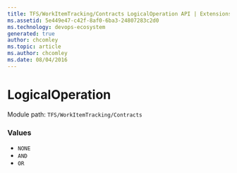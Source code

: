 ```yaml
---
title: TFS/WorkItemTracking/Contracts LogicalOperation API | Extensions for Azure DevOps Services
ms.assetid: 5e449e47-c42f-8af0-6ba3-24807283c2d0
ms.technology: devops-ecosystem
generated: true
author: chcomley
ms.topic: article
ms.author: chcomley
ms.date: 08/04/2016
---
```


# LogicalOperation

Module path: `TFS/WorkItemTracking/Contracts`

### Values

* `NONE`
* `AND`
* `OR`
